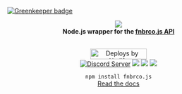 
[![Greenkeeper badge](https://badges.greenkeeper.io/SwitchbladeBot/fnbrco.js.svg)](https://greenkeeper.io/)

<div align="center">
  <img src="https://i.switchblade.xyz/fnbrco.png"><br>
  <b>Node.js wrapper for the <a href="https://fnbr.co/api/docs">fnbrco.js API</a></b>
  <br><br>
  <p>
    <a href="https://netlify.com/"><img src="https://i.imgur.com/oJjg6fA.png" alt="Deploys by Netlify" width="128" height="24"></a>
    <br>
    <a href="https://support.switchblade.xyz/"><img src="https://img.shields.io/badge/dynamic/json.svg?label=chat%20on%20Discord&colorB=7289DA&url=https%3A%2F%2Fdiscordapp.com%2Fapi%2Fservers%2F445203868624748555%2Fembed.json&query=%24.members.length&suffix=%20online" alt="Discord Server"/></a>
    <a href="https://travis-ci.org/SwitchbladeBot/fnbrco.js"><img src="https://api.travis-ci.org/SwitchbladeBot/fnbrco.js.svg"/></a>
    <a href="https://david-dm.org/SwitchbladeBot/fnbrco.js"><img src="https://david-dm.org/SwitchbladeBot/fnbrco.js/status.svg"/></a>
    <a href="https://david-dm.org/SwitchbladeBot/fnbrco.js?type=dev"><img src="https://david-dm.org/SwitchbladeBot/fnbrco.js/dev-status.svg"/></a>
  </p>
  
  `npm install fnbrco.js`
  <br>
  <a href="https://fnbrcojs.switchblade.xyz/?api=fnbrco">Read the docs</a>
</div>
